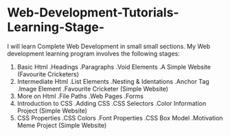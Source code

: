 # Web-Development-Tutorials-Learning-Stage-
I will learn Complete Web Development in small small sections.
My Web development learning program involves the following stages:
1. Basic Html
   .Headings
   .Paragraphs
   .Void Elements
   .A Simple Website (Favourite Cricketers)
3. Intermediate Html
    .List Elements
    .Nesting & Identations
    .Anchor Tag
    .Image Element
   .Favourite Cricketer (Simple Website)
4. More on Html
    .File Paths
    .Web Pages
    .Forms
5. Introduction to CSS
    .Adding CSS
    .CSS Selectors
    .Color Information Project (Simple Website)
6. CSS Properties
    .CSS Colors
    .Font Properties
    .CSS Box Model
    .Motivation Meme Project (Simple Website)
   

